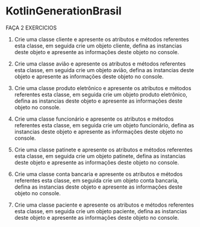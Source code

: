 # KotlinGenerationBrasil
FAÇA 2 EXERCICIOS

1) Crie uma classe cliente e apresente os atributos e métodos referentes
   esta classe, em seguida crie um objeto cliente, defina as instancias deste
   objeto e apresente as informações deste objeto no console.


2) Crie uma classe avião e apresente os atributos e métodos referentes
   esta classe, em seguida crie um objeto avião, defina as instancias deste
   objeto e apresente as informações deste objeto no console.


3) Crie uma classe produto eletrônico e apresente os atributos e métodos
   referentes esta classe, em seguida crie um objeto produto eletrônico,
   defina as instancias deste objeto e apresente as informações deste objeto
   no console.


4) Crie uma classe funcionário e apresente os atributos e métodos
   referentes esta classe, em seguida crie um objeto funcionário, defina as
   instancias deste objeto e apresente as informações deste objeto no
   console.


5) Crie uma classe patinete e apresente os atributos e métodos referentes
   esta classe, em seguida crie um objeto patinete, defina as instancias deste
   objeto e apresente as informações deste objeto no console.


6) Crie uma classe conta bancaria e apresente os atributos e métodos
   referentes esta classe, em seguida crie um objeto conta bancaria, defina
   as instancias deste objeto e apresente as informações deste objeto no
   console.


7) Crie uma classe paciente e apresente os atributos e métodos referentes
   esta classe, em seguida crie um objeto paciente, defina as instancias deste
   objeto e apresente as informações deste objeto no console.